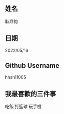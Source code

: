 姓名
----
耿鼎鈞

日期
----
2022/05/16

Github Username
---------------
hhsh11005

我最喜歡的三件事
---------------
吃飯 打籃球 玩手機